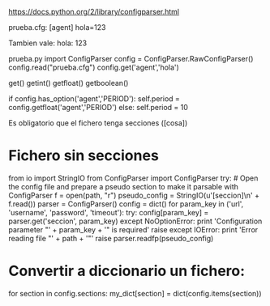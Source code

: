 https://docs.python.org/2/library/configparser.html


prueba.cfg:
[agent]
hola=123

Tambien vale:
hola: 123


prueba.py
import ConfigParser
config = ConfigParser.RawConfigParser()
config.read("prueba.cfg")
config.get('agent','hola')

get()
getint()
getfloat()
getboolean()


if config.has_option('agent','PERIOD'):
    self.period = config.getfloat('agent','PERIOD')
else:
    self.period = 10



Es obligatorio que el fichero tenga secciones ([cosa])


# Fichero sin secciones #
from io import StringIO
from ConfigParser import ConfigParser
try:
    # Open the config file and prepare a pseudo section to make it parsable with ConfigParser
    f = open(path, "r")
    pseudo_config = StringIO(u'[seccion]\n' + f.read())
    parser = ConfigParser()
    config = dict()
    for param_key in ('url', 'username', 'password', 'timeout'):
       try:
           config[param_key] = parser.get('seccion', param_key)
       except NoOptionError:
           print 'Configuration parameter \"' + param_key + '\" is required'
           raise
except IOError:
    print 'Error reading file \"' + path + '\"'
    raise 
parser.readfp(pseudo_config)


# Convertir a diccionario un fichero:
for section in config.sections:
    my_dict[section] = dict(config.items(section))

